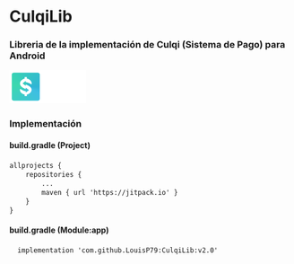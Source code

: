 # CulqiLib
### Libreria de la implementación de Culqi (Sistema de Pago) para Android

![](culqi_logo.png)

### Implementación

#### build.gradle (Project)
```
allprojects {
    repositories {
        ...
        maven { url 'https://jitpack.io' }
    }
}
```
#### build.gradle (Module:app)
```
  implementation 'com.github.LouisP79:CulqiLib:v2.0'
```

